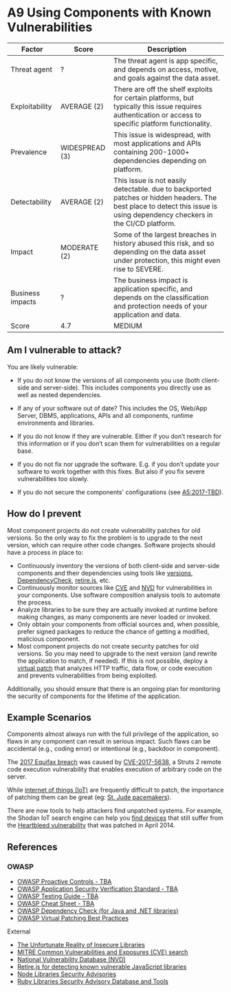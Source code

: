 # A9 Using Components with Known Vulnerabilities

| Factor | Score | Description |
| -- | -- | -- |
| Threat agent | ? | The threat agent is app specific, and depends on access, motive, and goals against the data asset. |
| Exploitability | AVERAGE (2) | There are off the shelf exploits for certain platforms, but typically this issue requires authentication or access to specific platform functionality. |
| Prevalence | WIDESPREAD (3) | This issue is widespread, with most applications and APIs containing 200-1000+ dependencies depending on platform. |
| Detectability | AVERAGE (2) | This issue is not easily detectable. due to backported patches or hidden headers. The best place to detect this issue is using dependency checkers in the CI/CD platform. |
| Impact | MODERATE (2) | Some of the largest breaches in history abused this risk, and so depending on the data asset under protection, this might even rise to SEVERE. |
| Business impacts | ? | The business impact is application specific, and depends on the classification and protection needs of your application and data. |
| Score | 4.7 | MEDIUM |

## Am I vulnerable to attack?

You are likely vulnerable:

* If you do not know the versions of all components you use (both client-side and server-side). This includes components you directly use as well as nested dependencies.

* If any of your software out of date? This includes the OS, Web/App Server, DBMS, applications, APIs and all components, runtime environments and libraries.
* If you do not know if they are vulnerable. Either if you don’t research for this information or if you don’t scan them for vulnerabilities on a regular base.
* If you do not fix nor upgrade the software. E.g. if you don’t update your software to work together with this fixes. But also if you fix severe vulnerabilities too slowly.
* If you do not secure the components' configurations (see [A5:2017-TBD]()).

## How do I prevent

Most component projects do not create vulnerability patches for old versions. So the only way to fix the problem is to upgrade to the next version, which can require other code changes. Software projects should have a process in place to:
* Continuously inventory the versions of both client-side and server-side components and their dependencies using tools like [versions](http://www.mojohaus.org/versions-maven-plugin/), [DependencyCheck](https://www.owasp.org/index.php/OWASP_Dependency_Check), [retire.js](https://github.com/retirejs/retire.js/), etc.
* Continuously monitor sources like [CVE](https://cve.mitre.org/) and [NVD](https://nvd.nist.gov/) for vulnerabilities in your components. Use software composition analysis tools to automate the process.
* Analyze libraries to be sure they are actually invoked at runtime before making changes, as many components are never loaded or invoked.
* Only obtain your components from official sources and, when possible, prefer signed packages to reduce the chance of getting a modified, malicious component.
* Most component projects do not create security patches for old versions. So you may need to upgrade to the next version (and rewrite the application to match, if needed). If this is not possible, deploy a [virtual patch](https://www.owasp.org/index.php/Virtual_Patching_Best_Practices#What_is_a_Virtual_Patch.3F) that analyzes HTTP traffic, data flow, or code execution and prevents vulnerabilities from being exploited.

Additionally, you should ensure that there is an ongoing plan for monitoring the security of components for the lifetime of the application.


## Example Scenarios

Components almost always run with the full privilege of the application, so flaws in any component can result in serious impact. Such flaws can be accidental (e.g., coding error) or intentional (e.g., backdoor in component). 

The [2017 Equifax breach](https://arstechnica.com/information-technology/2017/09/massive-equifax-breach-caused-by-failure-to-patch-two-month-old-bug/) was caused by [CVE-2017-5638](http://cve.mitre.org/cgi-bin/cvename.cgi?name=CVE-2017-5638), a Struts 2 remote code execution vulnerability that enables execution of arbitrary code on the server.

While [internet of things (IoT)](https://en.wikipedia.org/wiki/Internet_of_things) are frequently difficult to patch, the importance of patching them can be great (eg: [St. Jude pacemakers](http://www.zdnet.com/article/fda-forces-st-jude-pacemaker-recall-to-patch-security-vulnerabilities/)).

There are now tools to help attackers find unpatched systems. For example, the Shodan IoT search engine can help you [find devices](https://www.shodan.io/report/89bnfUyJ) that still suffer from the [Heartbleed vulnerability](https://en.wikipedia.org/wiki/Heartbleed) that was patched in April 2014.
## References

### OWASP

* [OWASP Proactive Controls - TBA]()
* [OWASP Application Security Verification Standard - TBA]()
* [OWASP Testing Guide - TBA]()
* [OWASP Cheat Sheet - TBA]()
* [OWASP Dependency Check (for Java and .NET libraries)](https://www.owasp.org/index.php/OWASP_Dependency_Check)
* [OWASP Virtual Patching Best Practices](https://www.owasp.org/index.php/Virtual_Patching_Best_Practices)

External
* [The Unfortunate Reality of Insecure Libraries](http://www.aspectsecurity.com/research-presentations/the-unfortunate-reality-of-insecure-libraries)
* [MITRE Common Vulnerabilities and Exposures (CVE) search](https://www.cvedetails.com/version-search.php)
* [National Vulnerability Database (NVD)](https://nvd.nist.gov/)
* [Retire.js for detecting known vulnerable JavaScript libraries](https://github.com/retirejs/retire.js/)
* [Node Libraries Security Advisories](https://nodesecurity.io/advisories)
* [Ruby Libraries Security Advisory Database and Tools](https://rubysec.com/)
